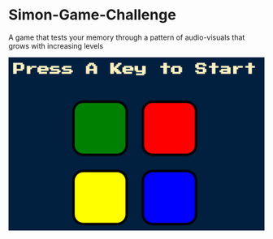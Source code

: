 # Simon-Game-Challenge
A game that tests your memory through a pattern of audio-visuals that grows with increasing levels

![SimonGame](https://github.com/r2shanbh/Simon-Game-Challenge/blob/main/Screenshots/SimonGame.PNG?raw=true "Simon Game Challenge")
